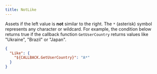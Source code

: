 ```yaml
---
title: NotLike
---
```


Assets if the left value is **not** similar to the right. The `*` (asterisk) symbol represents any character or wildcard. For example, the condition below returns true if the callback function `GetUserCountry` returns values like "Ukraine", "Brazil" or "Japan".

```json
{
  "Like": {
    "${CALLBACK.GetUserCountry}": "A*"
  }
}
```